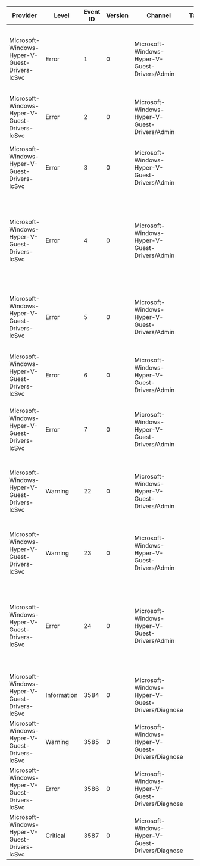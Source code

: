 Provider                                       |  Level        |  Event ID  |  Version  |  Channel                                           |  Task  |  Opcode  |  Keyword  |  Message
-----------------------------------------------|---------------|------------|-----------|----------------------------------------------------|--------|----------|-----------|----------------------------------------------------------------------------------------------------------------------------------
Microsoft-Windows-Hyper-V-Guest-Drivers-IcSvc  |  Error        |  1         |  0        |  Microsoft-Windows-Hyper-V-Guest-Drivers/Admin     |        |          |           |  Failed to initialize the backup components metadata in preparation for backup; status {Status}.
Microsoft-Windows-Hyper-V-Guest-Drivers-IcSvc  |  Error        |  2         |  0        |  Microsoft-Windows-Hyper-V-Guest-Drivers/Admin     |        |          |           |  Failed to set context for shadow copy operations; status {Status}.
Microsoft-Windows-Hyper-V-Guest-Drivers-IcSvc  |  Error        |  3         |  0        |  Microsoft-Windows-Hyper-V-Guest-Drivers/Admin     |        |          |           |  Failed to define overall configuration for a backup operation; status {Status}.
Microsoft-Windows-Hyper-V-Guest-Drivers-IcSvc  |  Error        |  4         |  0        |  Microsoft-Windows-Hyper-V-Guest-Drivers/Admin     |        |          |           |  Failed to detect presence or absence of directly mapped disks like ISCSI and Fibre Channel disks in the system; status {Status}.
Microsoft-Windows-Hyper-V-Guest-Drivers-IcSvc  |  Error        |  5         |  0        |  Microsoft-Windows-Hyper-V-Guest-Drivers/Admin     |        |          |           |  Could not find a matching original volume for shadow volume {Volume}.
Microsoft-Windows-Hyper-V-Guest-Drivers-IcSvc  |  Error        |  6         |  0        |  Microsoft-Windows-Hyper-V-Guest-Drivers/Admin     |        |          |           |  Some of the shadow Luns are not surfaced in the guest operating system.
Microsoft-Windows-Hyper-V-Guest-Drivers-IcSvc  |  Error        |  7         |  0        |  Microsoft-Windows-Hyper-V-Guest-Drivers/Admin     |        |          |           |  Not all of the shadow volumes arrived in the guest operating system.
Microsoft-Windows-Hyper-V-Guest-Drivers-IcSvc  |  Warning      |  22        |  0        |  Microsoft-Windows-Hyper-V-Guest-Drivers/Admin     |        |          |           |  Hot backup is not supported on this version of the guest operating system; status {Status}.
Microsoft-Windows-Hyper-V-Guest-Drivers-IcSvc  |  Warning      |  23        |  0        |  Microsoft-Windows-Hyper-V-Guest-Drivers/Admin     |        |          |           |  The selected writer {Name} is in a failed state; status {Writer status}; {Status}.
Microsoft-Windows-Hyper-V-Guest-Drivers-IcSvc  |  Error        |  24        |  0        |  Microsoft-Windows-Hyper-V-Guest-Drivers/Admin     |        |          |           |  The cluster disk with disk number {DiskNumber} is not currently owned by this VM and hence cannot be snapshotted by this VM.
Microsoft-Windows-Hyper-V-Guest-Drivers-IcSvc  |  Information  |  3584      |  0        |  Microsoft-Windows-Hyper-V-Guest-Drivers/Diagnose  |        |          |           |  [VMID {VmId}] {TraceData}
Microsoft-Windows-Hyper-V-Guest-Drivers-IcSvc  |  Warning      |  3585      |  0        |  Microsoft-Windows-Hyper-V-Guest-Drivers/Diagnose  |        |          |           |  [VMID {VmId}] {TraceData}
Microsoft-Windows-Hyper-V-Guest-Drivers-IcSvc  |  Error        |  3586      |  0        |  Microsoft-Windows-Hyper-V-Guest-Drivers/Diagnose  |        |          |           |  [VMID {VmId}] {TraceData}
Microsoft-Windows-Hyper-V-Guest-Drivers-IcSvc  |  Critical     |  3587      |  0        |  Microsoft-Windows-Hyper-V-Guest-Drivers/Diagnose  |        |          |           |  [VMID {VmId}] {TraceData}